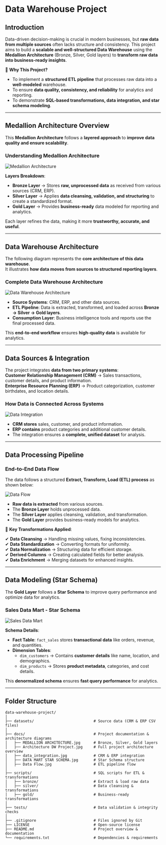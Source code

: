 #  Data Warehouse Project

## Introduction

Data-driven decision-making is crucial in modern businesses, but **raw data from multiple sources** often lacks structure and consistency. This project aims to build a **scalable and well-structured Data Warehouse** using the **Medallion Architecture** (Bronze, Silver, Gold layers) to **transform raw data into business-ready insights**.

🔹 **Why This Project?**  
- To implement a **structured ETL pipeline** that processes raw data into a **well-modeled** warehouse.  
- To ensure **data quality, consistency, and reliability** for analytics and reporting.  
- To demonstrate **SQL-based transformations, data integration, and star schema modeling**.

---

## Medallion Architecture Overview

This **Medallion Architecture** follows a **layered approach** to **improve data quality and ensure scalability**.

### **Understanding Medallion Architecture**
![Medallion Architecture](docs/MEDALLION%20ARCHITECTURE.jpg)

**Layers Breakdown**:
- **Bronze Layer** → Stores **raw, unprocessed data** as received from various sources (CRM, ERP).  
- **Silver Layer** → Applies **data cleansing, validation, and structuring** to create a standardized format.  
- **Gold Layer** → Provides **business-ready** data modeled for reporting and analytics.  

Each layer refines the data, making it more **trustworthy, accurate, and useful**.

---

## Data Warehouse Architecture

The following diagram represents the **core architecture of this data warehouse**.  
It illustrates **how data moves from sources to structured reporting layers**.

### **Complete Data Warehouse Architecture**
![Data Warehouse Architecture](docs/Architecture%20DW%20Project.jpg)

- **Source Systems**: CRM, ERP, and other data sources.
- **ETL Pipeline**: Data is extracted, transformed, and loaded across **Bronze → Silver → Gold layers**.
- **Consumption Layer**: Business intelligence tools and reports use the final processed data.

This **end-to-end workflow** ensures **high-quality data** is available for analytics.

---

## Data Sources & Integration

The project integrates **data from two primary systems**:  
**Customer Relationship Management (CRM)** → Sales transactions, customer details, and product information.  
**Enterprise Resource Planning (ERP)** → Product categorization, customer birthdates, and location details.

### **How Data is Connected Across Systems**
![Data Integration](docs/data_integration.jpg)

- **CRM stores** sales, customer, and product information.  
- **ERP contains** product categories and additional customer details.  
- The integration ensures a **complete, unified dataset** for analysis.

---

## Data Processing Pipeline

### **End-to-End Data Flow**
The data follows a structured **Extract, Transform, Load (ETL) process** as shown below:

![Data Flow](docs/Data%20Flow.jpg)

- **Raw data is extracted** from various sources.  
- The **Bronze Layer** holds unprocessed data.  
- The **Silver Layer** applies cleansing, validation, and transformation.  
- The **Gold Layer** provides business-ready models for analytics.  

🔹 **Key Transformations Applied**:

✔ **Data Cleansing** → Handling missing values, fixing inconsistencies.  
✔ **Data Standardization** → Converting formats for uniformity.  
✔ **Data Normalization** → Structuring data for efficient storage.  
✔ **Derived Columns** → Creating calculated fields for better analysis.  
✔ **Data Enrichment** → Merging datasets for enhanced insights.  

---

## Data Modeling (Star Schema)

The **Gold Layer** follows a **Star Schema** to improve query performance and optimize data for analytics.

### **Sales Data Mart - Star Schema**
![Sales Data Mart](docs/DATA%20MART%20STAR%20SCHEMA.jpg)

**Schema Details**:
- **Fact Table**: `fact_sales` stores **transactional data** like orders, revenue, and quantities.  
- **Dimension Tables**:
  - `dim_customers` → Contains **customer details** like name, location, and demographics.  
  - `dim_products` → Stores **product metadata**, categories, and cost details.

This **denormalized schema** ensures **fast query performance** for analytics.

---

## Folder Structure

```plaintext
data-warehouse-project/
│
├── datasets/                           # Source data (CRM & ERP CSV files)
│
├── docs/                               # Project documentation & architecture diagrams
│   ├── MEDALLION ARCHITECTURE.jpg      # Bronze, Silver, Gold layers
│   ├── Architecture DW Project.jpg     # Full project architecture overview
│   ├── data_integration.jpg            # CRM & ERP integration
│   ├── DATA MART STAR SCHEMA.jpg       # Star Schema structure
│   ├── Data Flow.jpg                   # ETL pipeline flow
│
├── scripts/                            # SQL scripts for ETL & transformations
│   ├── bronze/                         # Extract & load raw data
│   ├── silver/                         # Data cleansing & transformations
│   ├── gold/                           # Business-ready transformations
│
├── tests/                              # Data validation & integrity checks
│
├── .gitignore                          # Files ignored by Git
├── LICENSE                             # Open-source license
├── README.md                           # Project overview & documentation                         
└── requirements.txt                    # Dependencies & requirements
